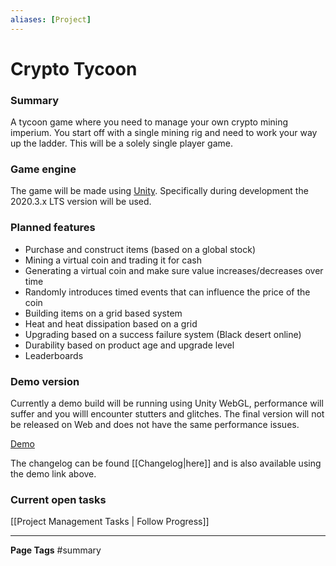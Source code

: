 ```yaml
---
aliases: [Project]
---
```


# Crypto Tycoon
### Summary 

A tycoon game where you need to manage your own crypto mining imperium. You start off with a single mining rig and need to work your way up the ladder. This will be a solely single player game.

### Game engine
The game will be made using [Unity](https://unity3d.com). Specifically during development the 2020.3.x LTS version will be used. 

### Planned features
- Purchase and construct items (based on a global stock)
- Mining a virtual coin and trading it for cash
- Generating a virtual coin and make sure value increases/decreases over time
- Randomly introduces timed events that can influence the price of the coin
- Building items on a grid based system
- Heat and heat dissipation based on a grid
- Upgrading based on a success failure system (Black desert online)
- Durability based on product age and upgrade level
- Leaderboards

### Demo version
Currently a demo build will be running using Unity WebGL, performance will suffer and you willl encounter stutters and glitches. The final version will not be released on Web and does not have the same performance issues.

[Demo](https://plnda.github.io/CryptoTycoonGame)

The changelog can be found [[Changelog|here]] and is also available using the demo link above.

### Current open tasks
[[Project Management Tasks | Follow Progress]]

---
**Page Tags**
#summary